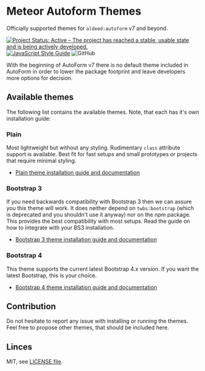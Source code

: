 # Meteor Autoform Themes

Officially supported themes for `aldeed:autoform` v7 and beyond.

[![Project Status: Active – The project has reached a stable, usable state and is being actively developed.](https://www.repostatus.org/badges/latest/active.svg)](https://www.repostatus.org/#active)
[![JavaScript Style Guide](https://img.shields.io/badge/code_style-standard-brightgreen.svg)](https://standardjs.com)
![GitHub](https://img.shields.io/github/license/Meteor-Community-Packages/meteor-autoform-themes)

With the beginning of AutoForm v7 there is no default theme included in AutoForm
in order to lower the package footprint and leave developers more options
for decision.

## Available themes

The following list contains the available themes. Note, that each has it's own
installation guide:

### Plain

Most lightweight but without any styling. Rudimentary `class` attribute support
is available. Best fit for fast setups and small prototypes or projects that
require minimal styling.

- [Plain theme installation guide and documentation](./plain/README.md)  

### Bootstrap 3

If you need backwards compatibility with Bootstrap 3 then we can assure you this
theme will work. It does neither depend on `twbs:bootstrap` (which is 
deprecated and you shouldn't use it anyway) nor on the npm package. 
This provides the best compatibility with most setups. Read the guide
on how to integrate with your BS3 installation.

 - [Bootstrap 3 theme installation guide and documentation](./bootstrap3/README.md)

### Bootstrap 4

This theme supports the current latest Bootstrap 4.x version. If you want the
latest Bootstrap, this is your choice.

 - [Bootstrap 4 theme installation guide and documentation](./bootstrap4/README.md)

## Contribution

Do not hesitate to report any issue with installing or running the themes.
Feel free to propose other themes, that should be included here.

## Linces

MIT, see [LICENSE file](./LICENSE).
